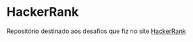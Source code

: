 # HackerRank
Repositório destinado aos desafios que fiz no site <a href='https://www.hackerrank.com/'> HackerRank</a>
